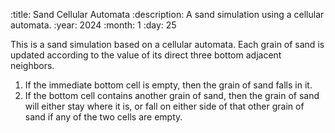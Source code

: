 :title: Sand Cellular Automata
:description: A sand simulation using a cellular automata.
:year: 2024
:month: 1
:day: 25

This is a sand simulation based on a cellular automata. Each grain of sand is updated according to the value of its direct three bottom adjacent neighbors.

1. If the immediate bottom cell is empty, then the grain of sand falls in it.
2. If the bottom cell contains another grain of sand, then the grain of sand will either stay where it is, or fall on either side of that other grain of sand if any of the two cells are empty.


<canvas class="article-canvas" id="canvas"></canvas>
<script src="/scripts/canvas.js"></script>
<script src="/assets/sand/sand.js"></script>